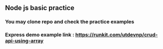 
## Node js basic practice 

### You may clone repo and check the practice examples

### Express demo example link : https://runkit.com/utdevnp/crud-api-using-array